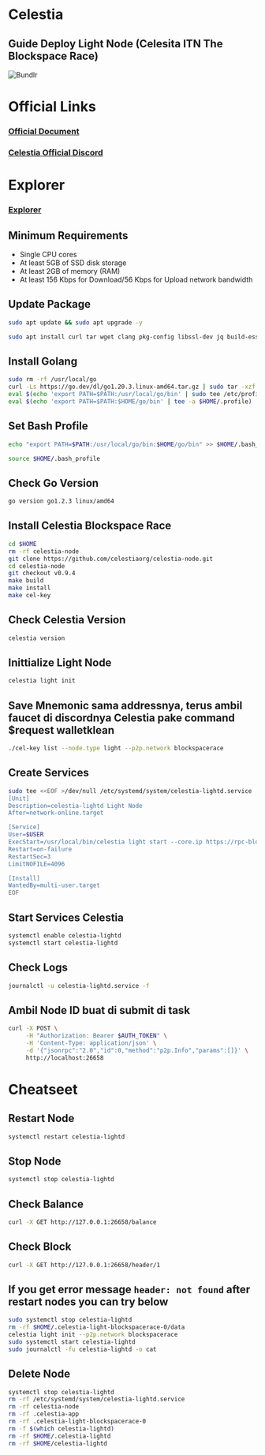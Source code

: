 # Celestia

## Guide Deploy Light Node (Celesita ITN The Blockspace Race)  


![Bundlr](https://docs.celestia.org/assets/images/blockspace_race-6e53d950ad39038465239aa7da236980.jpg)


# Official Links
### [Official Document](https://docs.celestia.org/nodes/blockspace-race/#phase-2-staging)
### [Celestia Official Discord](https://discord.gg/celestiacommunity)

# Explorer
### [Explorer](https://tiascan.com/light-nodes)

## Minimum Requirements 
- Single CPU cores
- At least 5GB of SSD disk storage
- At least 2GB of memory (RAM)
- At least 156 Kbps for Download/56 Kbps for Upload network bandwidth


## Update Package

```bash
sudo apt update && sudo apt upgrade -y

sudo apt install curl tar wget clang pkg-config libssl-dev jq build-essential git make ncdu -y
```

## Install Golang

```bash
sudo rm -rf /usr/local/go
curl -Ls https://go.dev/dl/go1.20.3.linux-amd64.tar.gz | sudo tar -xzf - -C /usr/local
eval $(echo 'export PATH=$PATH:/usr/local/go/bin' | sudo tee /etc/profile.d/golang.sh)
eval $(echo 'export PATH=$PATH:$HOME/go/bin' | tee -a $HOME/.profile)
```

## Set Bash Profile

```bash
echo "export PATH=$PATH:/usr/local/go/bin:$HOME/go/bin" >> $HOME/.bash_profile

source $HOME/.bash_profile

```

## Check Go Version

```bash
go version go1.2.3 linux/amd64
```

## Install Celestia Blockspace Race

```bash
cd $HOME
rm -rf celestia-node
git clone https://github.com/celestiaorg/celestia-node.git
cd celestia-node
git checkout v0.9.4
make build 
make install 
make cel-key
```

## Check Celestia Version

```bash
celestia version
```

## Inittialize Light Node

```bash
celestia light init
```

## Save Mnemonic sama addressnya, terus ambil faucet di discordnya Celestia pake command $request walletklean

```bash
./cel-key list --node.type light --p2p.network blockspacerace
```

## Create Services 

```bash
sudo tee <<EOF >/dev/null /etc/systemd/system/celestia-lightd.service
[Unit]
Description=celestia-lightd Light Node
After=network-online.target

[Service]
User=$USER
ExecStart=/usr/local/bin/celestia light start --core.ip https://rpc-blockspacerace.pops.one --core.rpc.port 26657 --core.grpc.port 9090 --keyring.accname my_celes_key --metrics.tls=false --metrics --metrics.endpoint otel.celestia.tools:4318 --gateway --gateway.addr localhost --gateway.port 26659 --p2p.network blockspacerace
Restart=on-failure
RestartSec=3
LimitNOFILE=4096

[Install]
WantedBy=multi-user.target
EOF
```

## Start Services Celestia

```bash
systemctl enable celestia-lightd
systemctl start celestia-lightd
```

## Check Logs

```bash
journalctl -u celestia-lightd.service -f
```


## Ambil Node ID buat di submit di task

```bash
curl -X POST \
     -H "Authorization: Bearer $AUTH_TOKEN" \
     -H 'Content-Type: application/json' \
     -d '{"jsonrpc":"2.0","id":0,"method":"p2p.Info","params":[]}' \
     http://localhost:26658
```

# Cheatseet

## Restart Node

```bash
systemctl restart celestia-lightd
```

## Stop Node

```bash
systemctl stop celestia-lightd
```

## Check Balance

```bash
curl -X GET http://127.0.0.1:26658/balance

```

## Check Block

```bash
curl -X GET http://127.0.0.1:26658/header/1
```

## If you get error message `header: not found` after restart nodes you can try below 


```bash
sudo systemctl stop celestia-lightd
rm -rf $HOME/.celestia-light-blockspacerace-0/data
celestia light init --p2p.network blockspacerace
sudo systemctl start celestia-lightd
sudo journalctl -fu celestia-lightd -o cat
```

## Delete Node
```bash
systemctl stop celestia-lightd
rm -rf /etc/systemd/system/celestia-lightd.service
rm -rf celestia-node
rm -rf .celestia-app
rm -rf .celestia-light-blockspacerace-0
rm -f $(which celestia-lightd)
rm -rf $HOME/.celestia-lightd
rm -rf $HOME/celestia-lightd
```
